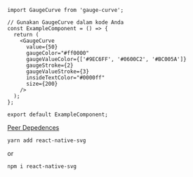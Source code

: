 ```
import GaugeCurve from 'gauge-curve';

// Gunakan GaugeCurve dalam kode Anda
const ExampleComponent = () => {
  return (
    <GaugeCurve
      value={50}
      gaugeColor="#ff0000"
      gaugeValueColor={['#9EC6FF', '#0600C2', '#BC005A']}
      gaugeStroke={2}
      gaugeValueStroke={3}
      insideTextColor="#0000ff"
      size={200}
    />
  );
};

export default ExampleComponent;
```

[Peer Depedences]()

`yarn add react-native-svg`

or

`npm i react-native-svg`
